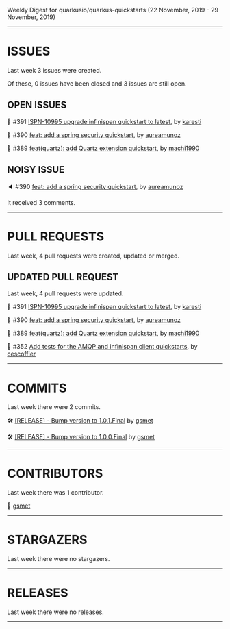 Weekly Digest for quarkusio/quarkus-quickstarts (22 November, 2019 - 29 November, 2019)



 - - - 

# ISSUES

Last week 3 issues were created.

Of these, 0 issues have been closed and 3 issues are still open.

## OPEN ISSUES

:green_heart: #391 [ISPN-10995 upgrade infinispan quickstart to latest](https://github.com/quarkusio/quarkus-quickstarts/pull/391), by [karesti](https://github.com/karesti)

:green_heart: #390 [feat: add a spring security quickstart](https://github.com/quarkusio/quarkus-quickstarts/pull/390), by [aureamunoz](https://github.com/aureamunoz)

:green_heart: #389 [feat(quartz): add Quartz extension quickstart](https://github.com/quarkusio/quarkus-quickstarts/pull/389), by [machi1990](https://github.com/machi1990)

## NOISY ISSUE

:speaker: #390 [feat: add a spring security quickstart](https://github.com/quarkusio/quarkus-quickstarts/pull/390), by [aureamunoz](https://github.com/aureamunoz)

It received 3 comments.



 - - - 

# PULL REQUESTS

Last week, 4 pull requests were created, updated or merged.

## UPDATED PULL REQUEST

Last week, 4 pull requests were updated.

:yellow_heart: #391 [ISPN-10995 upgrade infinispan quickstart to latest](https://github.com/quarkusio/quarkus-quickstarts/pull/391), by [karesti](https://github.com/karesti)

:yellow_heart: #390 [feat: add a spring security quickstart](https://github.com/quarkusio/quarkus-quickstarts/pull/390), by [aureamunoz](https://github.com/aureamunoz)

:yellow_heart: #389 [feat(quartz): add Quartz extension quickstart](https://github.com/quarkusio/quarkus-quickstarts/pull/389), by [machi1990](https://github.com/machi1990)

:yellow_heart: #352 [Add tests for the AMQP and infinispan client quickstarts](https://github.com/quarkusio/quarkus-quickstarts/pull/352), by [cescoffier](https://github.com/cescoffier)



 - - - 

# COMMITS

Last week there were 2 commits.

:hammer_and_wrench: [[RELEASE] - Bump version to 1.0.1.Final](https://github.com/quarkusio/quarkus-quickstarts/commit/4e6f2f70d5f99756a7443adce99d68482dccc4da) by [gsmet](https://github.com/gsmet)

:hammer_and_wrench: [[RELEASE] - Bump version to 1.0.0.Final](https://github.com/quarkusio/quarkus-quickstarts/commit/302336c0473565b3b1ccd96a24c0f16b91e245df) by [gsmet](https://github.com/gsmet)



 - - - 

# CONTRIBUTORS

Last week there was 1 contributor.

:bust_in_silhouette: [gsmet](https://github.com/gsmet)



 - - - 

# STARGAZERS

Last week there were no stargazers.



 - - - 

# RELEASES

Last week there were no releases.



 - - - 



